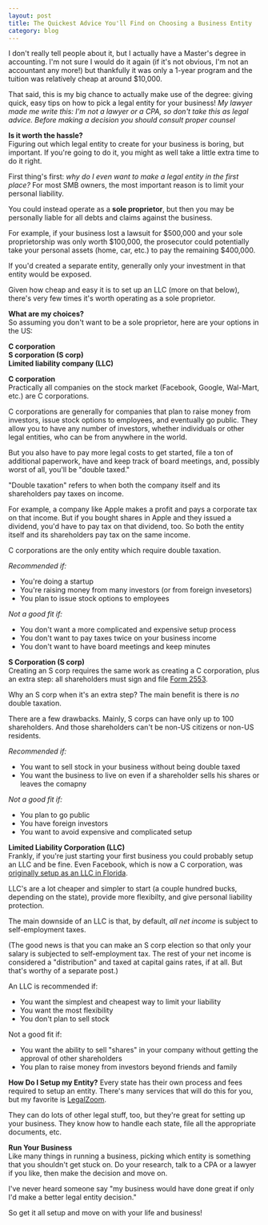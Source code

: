 ```yaml
---
layout: post
title: The Quickest Advice You'll Find on Choosing a Business Entity
category: blog
---
```


I don't really tell people about it, but I actually have a Master's degree in accounting. I'm not sure I would do it again (if it's not obvious, I'm not an accountant any more!) but thankfully it was only a 1-year program and the tuition was relatively cheap at around $10,000.

That said, this is my big chance to actually make use of the degree: giving quick, easy tips on how to pick a legal entity for your business! *My lawyer made me write this: I'm not a lawyer or a CPA, so don't take this as legal advice. Before making a decision you should consult proper counsel*

**Is it worth the hassle?**  
Figuring out which legal entity to create for your business is boring, but important. If you're going to do it, you might as well take a little extra time to do it right. 

First thing's first: *why do I even want to make a legal entity in the first place?*  For most SMB owners, the most important reason is to limit your personal liability.

You could instead operate as a **sole proprietor**, but then you may be personally liable for all debts and claims against the business.

For example, if your business lost a lawsuit for $500,000 and your sole proprietorship was only worth $100,000, the prosecutor could potentially take your personal assets (home, car, etc.) to pay the remaining $400,000.

If you'd created a separate entity, generally only your investment in that entity would be exposed. 

Given how cheap and easy it is to set up an LLC (more on that below), there's very few times it's worth operating as a sole proprietor.

**What are my choices?**  
So assuming you don't want to be a sole proprietor, here are your options in the US:

**C corporation**  
**S corporation (S corp)**  
**Limited liability company (LLC)**  

**C corporation**  
Practically all companies on the stock market (Facebook, Google, Wal-Mart, etc.) are C corporations. 

C corporations are generally for companies that plan to raise money from investors, issue stock options to employees, and eventually go public. They allow you to have any number of investors, whether individuals or other legal entities, who can be from anywhere in the world.

But you also have to pay more legal costs to get started, file a ton of additional paperwork, have and keep track of board meetings, and, possibly worst of all, you'll be "double taxed."

"Double taxation" refers to when both the company itself and its shareholders pay taxes on income.

For example, a company like Apple makes a profit and pays a corporate tax on that income. But if you bought shares in Apple and they issued a dividend, you'd have to pay tax on that dividend, too. So both the entity itself and its shareholders pay tax on the same income.

C corporations are the only entity which require double taxation.

*Recommended if:*  
- You're doing a startup  
- You're raising money from many investors (or from foreign invesetors)  
- You plan to issue stock options to employees  

*Not a good fit if:*  
- You don't want a more complicated and expensive setup process  
- You don't want to pay taxes twice on your business income  
- You don't want to have board meetings and keep minutes  


**S Corporation (S corp)**  
Creating an S corp requires the same work as creating a C corporation, plus an extra step: all shareholders must sign and file [Form 2553](http://www.irs.gov/pub/irs-pdf/f2553.pdf).

Why an S corp when it's an extra step? The main benefit is there is *no* double taxation.

There are a few drawbacks. Mainly, S corps can have only up to 100 shareholders. And those shareholders can't be non-US citizens or non-US residents.

*Recommended if:*  
- You want to sell stock in your business without being double taxed  
- You want the business to live on even if a shareholder sells his shares or leaves the comapny

*Not a good fit if:*  
- You plan to go public  
- You have foreign investors  
- You want to avoid expensive and complicated setup


**Limited Liability Corporation (LLC)**  
Frankly, if you're just starting your first business you could probably setup an LLC and be fine. Even Facebook, which is now a C corporation, was [originally setup as an LLC in Florida](http://gawker.com/5643915/mark-zuckerberg-describes-the-dirty-tricks-that-led-to-the-facebook-movie). 

LLC's are a lot cheaper and simpler to start (a couple hundred bucks, depending on the state), provide more flexibilty, and give personal liability protection.

The main downside of an LLC is that, by default, *all net income* is subject to self-employment taxes.

(The good news is that you can make an S corp election so that only your salary is subjected to self-employment tax. The rest of your net income is considered a "distribution" and taxed at capital gains rates, if at all. But that's worthy of a separate post.)

An LLC is recommended if:  
- You want the simplest and cheapest way to limit your liability  
- You want the most flexibility  
- You don't plan to sell stock  

Not a good fit if:  
- You want the ability to sell "shares" in your company without getting the approval of other shareholders  
- You plan to raise money from investors beyond friends and family  

**How Do I Setup my Entity?**
Every state has their own process and fees required to setup an entity. There's many services that will do this for you, but my favorite is [LegalZoom](http://www.legalzoom.com).

They can do lots of other legal stuff, too, but they're great for setting up your business. They know how to handle each state, file all the appropriate documents, etc. 

**Run Your Business**  
Like many things in running a business, picking which entity is something that you shouldn't get stuck on. Do your research, talk to a CPA or a lawyer if you like, then make the decision and move on.

I've never heard someone say "my business would have done great if only I'd make a better legal entity decision."

So get it all setup and move on with your life and business!